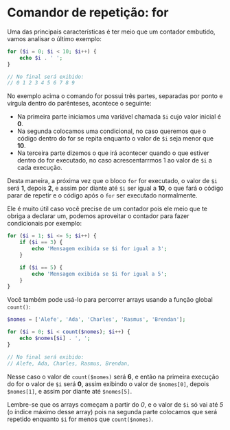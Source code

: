 # Comandor de repetição: for

Uma das principais características é ter meio que um contador embutido, vamos analisar o último exemplo:

```php
for ($i = 0; $i < 10; $i++) {
    echo $i . ' ';
}

// No final será exibido:
// 0 1 2 3 4 5 6 7 8 9
```

No exemplo acima o comando for possui três partes, separadas por ponto e vírgula dentro do parênteses, acontece o seguinte:

* Na primeira parte iniciamos uma variável chamada `$i` cujo valor inicial é **0**.
* Na segunda colocamos uma condicional, no caso queremos que o código dentro do for se repita enquanto o valor de `$i` seja menor que **10**.
* Na terceira parte dizemos o que irá acontecer quando o que estiver dentro do for executado, no caso acrescentarrmos 1 ao valor de `$i` a cada execução.

Desta maneira, a próxima vez que o bloco `for` for executado, o valor de `$i` será **1**, depois **2**, e assim por diante até `$i` ser igual a **10**, o que fará o código parar de repetir e o código após o `for` ser executado normalmente.

Ele é muito útil caso você precise de um contador pois ele meio que te obriga a declarar um, podemos aproveitar o contador para fazer condicionais por exemplo:

```php
for ($i = 1; $i <= 5; $i++) {
    if ($i == 3) {
        echo 'Mensagem exibida se $i for igual a 3';
    }

    if ($i == 5) {
        echo 'Mensagem exibida se $i for igual a 5';
    }
}
```

Você também pode usá-lo para percorrer arrays usando a função global `count()`:

```php
$nomes = ['Alefe', 'Ada', 'Charles', 'Rasmus', 'Brendan'];

for ($i = 0; $i < count($nomes); $i++) {
    echo $nomes[$i] . ', ';
}

// No final será exibido:
// Alefe, Ada, Charles, Rasmus, Brendan,
```

Nesse caso o valor de `count($nomes)` será **6**, e então na primeira execução do for o valor de `$i` será **0**, assim exibindo o valor de `$nomes[0]`, depois `$nomes[1]`, e assim por diante até `$nomes[5]`.

Lembre-se que os arrays começam a partir do _0_, e o valor de `$i` só vai até _5_ (o índice máximo desse array) pois na segunda parte colocamos que será repetido enquanto `$i` for menos que `count($nomes)`.
